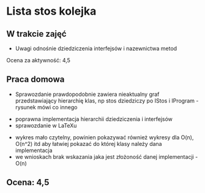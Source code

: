 # Lista stos kolejka

## W trakcie zajęć
- Uwagi odnośnie dziedziczenia interfejsów i nazewnictwa metod

Ocena za aktywność: 4,5

## Praca domowa
- Sprawozdanie prawdopodobnie zawiera nieaktualny graf przedstawiający hierarchię klas, np stos dziedziczy po IStos i IProgram - rysunek mówi co innego

+ poprawna implementacja hierarchii dziedziczenia i interfejsów
+ sprawozdanie w LaTeXu
- wykres mało czytelny, powinien pokazywać również wykresy dla O(n), O(n^2) itd aby łatwiej pokazać do której klasy należy dana implementacja
- we wnioskach brak wskazania jaka jest złożoność danej implementacji - O(n)

Ocena: 4,5
- 

